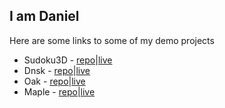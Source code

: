 ## I am Daniel

Here are some links to some of my demo projects
* Sudoku3D - [repo](https://github.com/0xor1/Sudoku-Assistant-3D)|[live](https://0xor1.github.io/Sudoku-Assistant-3D/)
* Dnsk - [repo](https://github.com/0xor1/dnsk)|[live](https://dnsk.dans-demos.com)
* Oak - [repo](https://github.com/0xor1/oak)|[live](https://oak.dans-demos.com)
* Maple - [repo](https://github.com/0xor1/maple)|[live](https://maple.dans-demos.com)

